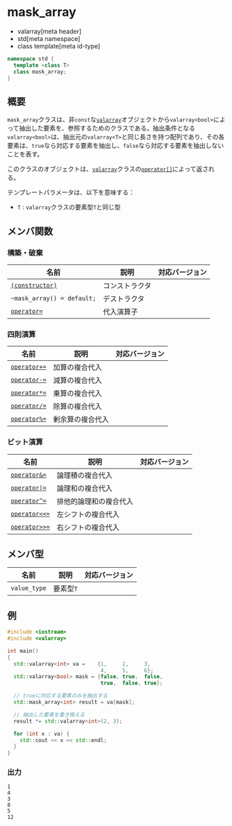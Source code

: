# mask_array
* valarray[meta header]
* std[meta namespace]
* class template[meta id-type]

```cpp
namespace std {
  template <class T>
  class mask_array;
}
```

## 概要
`mask_array`クラスは、非`const`な[`valarray`](valarray.md)オブジェクトから`valarray<bool>`によって抽出した要素を、参照するためのクラスである。抽出条件となる`valarray<bool>`は、抽出元の`valarray<T>`と同じ長さを持つ配列であり、その各要素は、`true`なら対応する要素を抽出し、`false`なら対応する要素を抽出しないことを表す。

このクラスのオブジェクトは、[`valarray`](valarray.md)クラスの[`operator[]`](valarray/op_at.md)によって返される。

テンプレートパラメータは、以下を意味する：

- `T` : `valarray`クラスの要素型`T`と同じ型


## メンバ関数
### 構築・破棄

| 名前 | 説明 | 対応バージョン |
|-----------------------------------------------|----------------|----------------|
| [`(constructor)`](mask_array/op_constructor.md) | コンストラクタ | |
| `~mask_array() = default;`                    | デストラクタ   | |
| [`operator=`](mask_array/op_assign.md)      | 代入演算子     | |


### 四則演算

| 名前 | 説明 | 対応バージョン |
|----------------------------------------------------|------------------|-------|
| [`operator+=`](mask_array/op_plus_assign.md)     | 加算の複合代入   | |
| [`operator-=`](mask_array/op_minus_assign.md)    | 減算の複合代入   | |
| [`operator*=`](mask_array/op_multiply_assign.md) | 乗算の複合代入   | |
| [`operator/=`](mask_array/op_divide_assign.md)   | 除算の複合代入   | |
| [`operator%=`](mask_array/op_modulo_assign.md)   | 剰余算の複合代入 | |


### ビット演算

| 名前 | 説明 | 対応バージョン |
|--------------------------------------------------------------|------------------------|-------|
| [`operator&=`](mask_array/op_and_assign.md)                | 論理積の複合代入       | |
| [<code>operator&#x7C;=</code>](mask_array/op_or_assign.md) | 論理和の複合代入       | |
| [`operator^=`](mask_array/op_xor_assign.md)                | 排他的論理和の複合代入 | |
| [`operator<<=`](mask_array/op_left_shift_assign.md)        | 左シフトの複合代入     | |
| [`operator>>=`](mask_array/op_right_shift_assign.md)       | 右シフトの複合代入     | |


## メンバ型

| 名前         | 説明      | 対応バージョン |
|--------------|-----------|----------------|
| `value_type` | 要素型`T` | |


## 例
```cpp
#include <iostream>
#include <valarray>

int main()
{
  std::valarray<int> va =    {1,     2,     3,
                              4,     5,     6};
  std::valarray<bool> mask = {false, true,  false,
                              true,  false, true};

  // trueに対応する要素のみを抽出する
  std::mask_array<int> result = va[mask];

  // 抽出した要素を書き換える
  result *= std::valarray<int>(2, 3);

  for (int x : va) {
    std::cout << x << std::endl;
  }
}
```


### 出力
```
1
4
3
8
5
12
```

